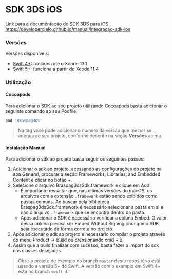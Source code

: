 # SDK 3DS iOS
Link para a documentação do SDK 3DS para iOS: https://developercielo.github.io/manual/integracao-sdk-ios

### Versões

Versões disponíveis:
- [Swift 4+](https://github.com/DeveloperCielo/3ds-ios/releases/tag/1.0.6): funciona até o Xcode 13.1
- [Swift 5+](https://github.com/DeveloperCielo/3ds-ios/tree/1.0.10): funciona a partir do Xcode 11.4

### Utilização

#### Cocoapods

Para adicionar o SDK ao seu projeto utilizando Cocoapods basta adicionar o seguinte comando ao seu Podfile:
```ruby
pod 'Braspag3Ds'
```
> Na tag você pode adicionar o número da versão que melhor se adequa ao seu projeto, conforme descrito na seção **Versões** acima.

#### Instalação Manual

Para adicionar o sdk ao projeto basta seguir os seguintes passos:

1. Adicionar o sdk ao projeto, acessando as configurações do projeto na aba General, procurar a seção Frameworks, Libraries, and Embedded Content e clicar no botão +.
2. Selecione o arquivo Braspag3dsSdk.framework e clique em Add.
      - É importante ressaltar que, nas últimas versões do macOS, os arquivos com a extensão `.framework` estão sendo exibidos como pastas comuns. Ao buscar pela biblioteca Braspag3dsSdk.framework é necessário selecionar a pasta em si e não o arquivo `.framework` que se encontra dentro da pasta.
      - Após adicionar o SDK é necessário verificar a coluna Embed. O valor dessa coluna precisa ser Embed Without Signing para que o SDK seja executado da forma correta no projeto.
3. Após adicionar o sdk ao projeto é necessário compilar o projeto através do menu Product -> Build ou pressionando cmd + B.
4. Assim que a build finalizar com sucesso, basta fazer o import do sdk nas classes desejadas.

> Obs.: o projeto de exemplo no branch `master` deste repositório está usando a versão 5+ do Swift. A versão com o exemplo em Swift 4+ está no branch `swift-4`.
